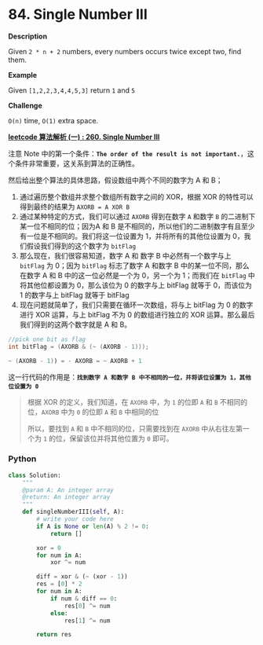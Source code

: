 # 84. Single Number III

**Description**

Given `2 * n + 2` numbers, every numbers occurs twice except two, find them.

**Example**

Given `[1,2,2,3,4,4,5,3]` return `1` and `5`

**Challenge**

`O(n)` time, `O(1)` extra space.


[**leetcode 算法解析 (一) : 260. Single Number III**](https://segmentfault.com/a/1190000004886431)

注意 Note 中的第一个条件：**`The order of the result is not important.`**，这个条件非常重要，这关系到算法的正确性。

然后给出整个算法的具体思路，假设数组中两个不同的数字为 A 和 B；

1. 通过遍历整个数组并求整个数组所有数字之间的 XOR，根据 XOR 的特性可以得到最终的结果为 `AXORB = A XOR B`
2. 通过某种特定的方式，我们可以通过 `AXORB` 得到在数字 `A` 和数字 `B` 的二进制下某一位不相同的位；因为A 和 B 是不相同的，所以他们的二进制数字有且至少有一位是不相同的。我们将这一位设置为 1，并将所有的其他位设置为 0，我们假设我们得到的这个数字为 `bitFlag`
3. 那么现在，我们很容易知道，数字 A 和 数字 B 中必然有一个数字与上 `bitFlag` 为 0；因为 `bitFlag` 标志了数字 A 和数字 B 中的某一位不同，那么在数字 A 和 B 中的这一位必然是一个为 0，另一个为 1；而我们在 `bitFlag` 中将其他位都设置为 0，那么该位为 0 的数字与上 bitFlag 就等于 0，而该位为 1 的数字与上 bitFlag 就等于 bitFlag
4. 现在问题就简单了，我们只需要在循环一次数组，将与上 bitFlag 为 0 的数字进行 XOR 运算，与上 bitFlag 不为 0 的数组进行独立的 XOR 运算。那么最后我们得到的这两个数字就是 A 和 B。

```java
//pick one bit as flag
int bitFlag = (AXORB & (~ (AXORB - 1)));
```

```java
~ (AXORB - 1)) = - AXORB = ~ AXORB + 1
```

这一行代码的作用是：**`找到数字 A 和数字 B 中不相同的一位，并将该位设置为 1，其他位设置为 0`**

> 根据 XOR 的定义，我们知道，在 `AXORB` 中，为 `1` 的位即 `A` 和 `B` 不相同的位，`AXORB` 中为 `0` 的位即 `A` 和 `B` 中相同的位
>
> 所以，要找到 `A` 和 `B` 中不相同的位，只需要找到在 `AXORB` 中从右往左第一个为 `1` 的位，保留该位并将其他位置为 `0` 即可。


### Python

```python
class Solution:
    """
    @param A: An integer array
    @return: An integer array
    """
    def singleNumberIII(self, A):
        # write your code here
        if A is None or len(A) % 2 != 0:
            return []

        xor = 0
        for num in A:
            xor ^= num

        diff = xor & (~ (xor - 1))
        res = [0] * 2
        for num in A:
            if num & diff == 0:
                res[0] ^= num
            else:
                res[1] ^= num

        return res
```
